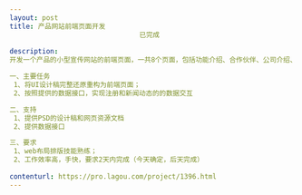 ```yaml
---                
layout: post       
title: 产品网站前端页面开发
                                已完成
           
description: 
开发一个产品的小型宣传网站的前端页面，一共8个页面，包括功能介绍、合作伙伴、公司介绍、免费注册、动态信息等，其中免费试用注册和动态信息部分需要读取数据，其他都是静态页面。1-2天即可完工。

一、主要任务
 1、将UI设计稿完整还原重构为前端页面；
 2、按照提供的数据接口，实现注册和新闻动态的的数据交互

二、支持
 1、提供PSD的设计稿和网页资源文档
 2、提供数据接口

三、要求
 1、web布局排版技能熟练；
 2、工作效率高，手快，要求2天内完成（今天确定，后天完成）
     
contenturl: https://pro.lagou.com/project/1396.html      
---                 
```

